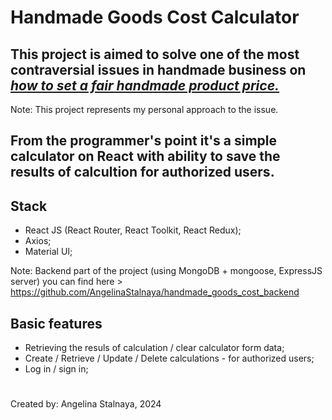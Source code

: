 # Handmade Goods Cost Calculator

## This project is aimed to solve one of the most contraversial issues in handmade business on <i><u> how to set a fair handmade product price.</i></u>
 Note: This project represents my personal approach to the issue. 

## From the programmer's point it's a simple calculator on React with ability to save the results of calcultion for authorized users.

## Stack
* React JS (React Router, React Toolkit, React Redux);
* Axios; 
* Material UI;

 Note: Backend part of the project (using MongoDB + mongoose, ExpressJS server) you can find here > https://github.com/AngelinaStalnaya/handmade_goods_cost_backend

## Basic features 

* Retrieving the resuls of calculation / clear calculator form data;
* Create / Retrieve / Update / Delete calculations - for authorized users;
* Log in / sign in;



#
 Created by: Angelina Stalnaya, 2024
#